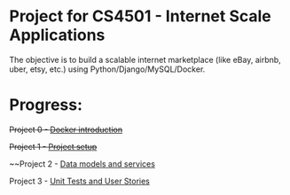 # Project for CS4501 - Internet Scale Applications

The objective is to build a scalable internet marketplace (like eBay, airbnb, uber, etsy, etc.) using Python/Django/MySQL/Docker.

# Progress:

~~Project 0 - [Docker introduction](https://github.com/thomaspinckney3/cs4501/blob/master/Project0.md)~~

~~Project 1 - [Project setup](https://github.com/thomaspinckney3/cs4501/blob/master/Project0.md)~~

~~Project 2 - [Data models and services](https://github.com/thomaspinckney3/cs4501/blob/master/Project2.md)

Project 3 - [Unit Tests and User Stories](https://github.com/thomaspinckney3/cs4501/blob/master/Project3.md)

